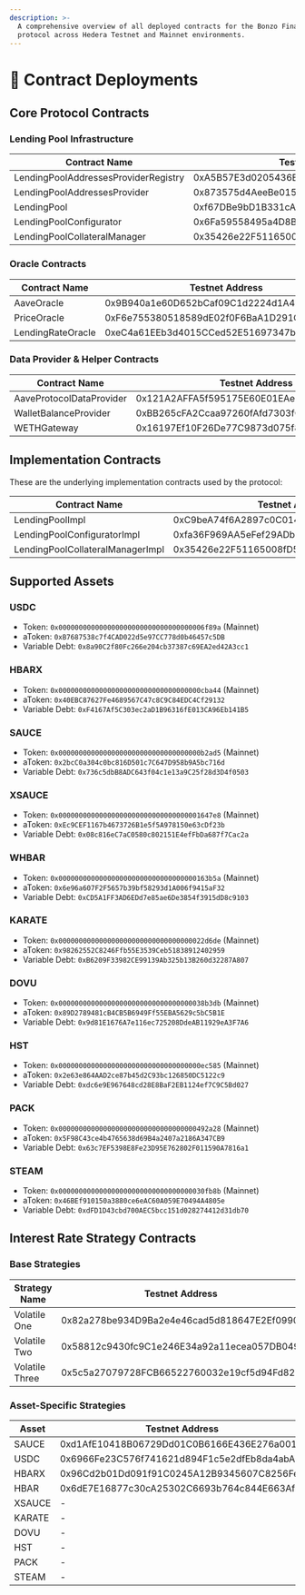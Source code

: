 ```yaml
---
description: >-
  A comprehensive overview of all deployed contracts for the Bonzo Finance
  protocol across Hedera Testnet and Mainnet environments.
---
```


# 📜 Contract Deployments

## Core Protocol Contracts

### Lending Pool Infrastructure

<table><thead><tr><th width="242">Contract Name</th><th width="269">Testnet Address</th><th>Mainnet Address</th></tr></thead><tbody><tr><td>LendingPoolAddressesProviderRegistry</td><td>0xA5B57E3d0205436Eb3bb7d0F49bf1C9E399110F8</td><td>0xE20273F10D1b85BaF56F6063cd5271C885427EC5</td></tr><tr><td>LendingPoolAddressesProvider</td><td>0x873575d4AeeBe015AcF3BB17AAa9DD248cc76D68</td><td>0x76b846DAB3646527bfb75952E1f33AfAA72B56D1</td></tr><tr><td>LendingPool</td><td>0xf67DBe9bD1B331cA379c44b5562EAa1CE831EbC2</td><td>0x236897c518996163E7b313aD21D1C9fCC7BA1afc</td></tr><tr><td>LendingPoolConfigurator</td><td>0x6Fa59558495a4D8B1701ab7924fc5a249d63cfF0</td><td>0xf41332220e51Ca8dB22De683fB0157e644e7A963</td></tr><tr><td>LendingPoolCollateralManager</td><td>0x35426e22F51165008fD594265b789C258f68D457</td><td>0x7687E1AaAD6cE335fb7d64ede7Dd7273De883698</td></tr></tbody></table>

### Oracle Contracts

| Contract Name     | Testnet Address                            | Mainnet Address                            |
| ----------------- | ------------------------------------------ | ------------------------------------------ |
| AaveOracle        | 0x9B940a1e60D652bCaf09C1d2224d1A4a544FDFb0 | 0xc0Bb4030b55093981700559a0B751DCf7Db03cBB |
| PriceOracle       | 0xF6e755380518589dE02f0F6BaA1D291C016992Cb | 0x9F1981afD19e2881A4Acb39aa144c7fBc4a6D8b3 |
| LendingRateOracle | 0xeC4a61EEb3d4015CCed52E51697347bf893931E7 | 0x2a9272C588c8b6C04757577d08285211C18232DD |

### Data Provider & Helper Contracts

| Contract Name            | Testnet Address                            | Mainnet Address                            |
| ------------------------ | ------------------------------------------ | ------------------------------------------ |
| AaveProtocolDataProvider | 0x121A2AFFA5f595175E60E01EAeF0deC43Cc3b024 | 0x78feDC4D7010E409A0c0c7aF964cc517D3dCde18 |
| WalletBalanceProvider    | 0xBB265cFA2Ccaa97260fAfd7303fCE751F3081d51 | 0xD64ffB431cF66fDEDB6f98Af07c63F49295b69e5 |
| WETHGateway              | 0x16197Ef10F26De77C9873d075f8774BdEc20A75d | 0x9a601543e9264255BebB20Cef0E7924e97127105 |

## Implementation Contracts

These are the underlying implementation contracts used by the protocol:

| Contract Name                    | Testnet Address                            | Mainnet Address                            |
| -------------------------------- | ------------------------------------------ | ------------------------------------------ |
| LendingPoolImpl                  | 0xC9beA74f6A2897c0C014Fe26e141c6518a2D2b8E | 0x5290b075d737606fccccA2f745D7337E0fCe633B |
| LendingPoolConfiguratorImpl      | 0xfa36F969AA5eFef29ADb2cf895c5B286a8eD72b1 | 0x650f70Ec874DAB7464FEAc9Ba55D07f3896721a6 |
| LendingPoolCollateralManagerImpl | 0x35426e22F51165008fD594265b789C258f68D457 | 0x7687E1AaAD6cE335fb7d64ede7Dd7273De883698 |

## Supported Assets

### USDC

* Token: `0x000000000000000000000000000000000006f89a` (Mainnet)
* aToken: `0xB7687538c7f4CAD022d5e97CC778d0b46457c5DB`
* Variable Debt: `0x8a90C2f80Fc266e204cb37387c69EA2ed42A3cc1`

### HBARX

* Token: `0x00000000000000000000000000000000000cba44` (Mainnet)
* aToken: `0x40EBC87627Fe4689567C47c8C9C84EDC4Cf29132`
* Variable Debt: `0xF4167Af5C303ec2aD1B96316fE013CA96Eb141B5`

### SAUCE

* Token: `0x00000000000000000000000000000000000b2ad5` (Mainnet)
* aToken: `0x2bcC0a304c0bc816D501c7C647D958b9A5bc716d`
* Variable Debt: `0x736c5dbB8ADC643f04c1e13a9C25f28d3D4f0503`

### XSAUCE

* Token: `0x00000000000000000000000000000000001647e8` (Mainnet)
* aToken: `0xEc9CEF1167b4673726B1e5f5A978150e63cDf23b`
* Variable Debt: `0x08c816eC7aC0580c802151E4efFbDa687f7Cac2a`

### WHBAR

* Token: `0x0000000000000000000000000000000000163b5a` (Mainnet)
* aToken: `0x6e96a607F2F5657b39bf58293d1A006f9415aF32`
* Variable Debt: `0xCD5A1FF3AD6EDd7e85ae6De3854f3915dD8c9103`

### KARATE

* Token: `0x000000000000000000000000000000000022d6de` (Mainnet)
* aToken: `0x98262552C8246Ffb55E3539Ceb51838912402959`
* Variable Debt: `0xB6209F33982CE99139Ab325b13B260d32287A807`

### DOVU

* Token: `0x000000000000000000000000000000000038b3db` (Mainnet)
* aToken: `0x89D2789481cB4CB5B6949Ff55EBA5629c5bC5B1E`
* Variable Debt: `0x9d81E1676A7e116ec725208DdeAB11929eA3F7A6`

### HST

* Token: `0x00000000000000000000000000000000000ec585` (Mainnet)
* aToken: `0x2e63e864AAD2ce87b45d2C93bc126850DC5122c9`
* Variable Debt: `0xdc6e9E967648cd28E8BaF2EB1124ef7C9C5Bd027`

### PACK

* Token: `0x0000000000000000000000000000000000492a28` (Mainnet)
* aToken: `0x5F98C43ce4b4765638d69B4a2407a2186A347CB9`
* Variable Debt: `0x63c7EF5398E8Fe23D95E762802F011590A7816a1`

### STEAM

* Token: `0x000000000000000000000000000000000030fb8b` (Mainnet)
* aToken: `0x46BEf910150a3880ce6eAC60A059E70494A4805e`
* Variable Debt: `0xdFD1D43cbd700AEC5bcc151d028274412d31db70`

## Interest Rate Strategy Contracts

### Base Strategies

| Strategy Name  | Testnet Address                            | Mainnet Address                            |
| -------------- | ------------------------------------------ | ------------------------------------------ |
| Volatile One   | 0x82a278be934D9Ba2e4e46cad5d818647E2Ef0990 | 0x0eaD7dDfC2Bb172D4a899aad8E7b4d882067a001 |
| Volatile Two   | 0x58812c9430fc9C1e246E34a92a11ecea057DB049 | 0xDa47ecEC5ba98eF6a8C3c4F7EaDa3FBda6f7EED9 |
| Volatile Three | 0x5c5a27079728FCB66522760032e19cf5d94Fd823 | -                                          |

### Asset-Specific Strategies

<table><thead><tr><th width="130">Asset</th><th>Testnet Address</th><th>Mainnet Address</th></tr></thead><tbody><tr><td>SAUCE</td><td>0xd1AfE10418B06729Dd01C0B6166E436E276a0018</td><td>0x9e472c982e1D482A04F4851410F70DF5D038D0DC</td></tr><tr><td>USDC</td><td>0x6966Fe23C576f741621d894F1c5e2dfEb8da4abA</td><td>0x2b8d1b9EC23D518e0541Ed3dD3E95a5F8B7Ac55b</td></tr><tr><td>HBARX</td><td>0x96Cd2b01Dd091f91C0245A12B9345607C8256FeE</td><td>0x8d9f6dC943bb43496E0C9a75C1D89Dc17Cf5F23A</td></tr><tr><td>HBAR</td><td>0x6dE7E16877c30cA25302C6693b764c844E663Af9</td><td>0x428F8b2143b0e8df135D1154F0A2F6e14f66Aa11</td></tr><tr><td>XSAUCE</td><td>-</td><td>-</td></tr><tr><td>KARATE</td><td>-</td><td>-</td></tr><tr><td>DOVU</td><td>-</td><td>-</td></tr><tr><td>HST</td><td>-</td><td>-</td></tr><tr><td>PACK</td><td>-</td><td>-</td></tr><tr><td>STEAM</td><td>-</td><td>-</td></tr></tbody></table>
